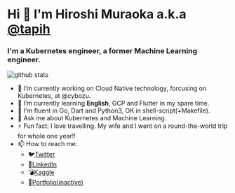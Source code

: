 # Hi 👋 I'm Hiroshi Muraoka a.k.a <a href=https://github.com/tapih>@tapih</a>
### I'm a Kubernetes engineer, a former Machine Learning engineer.

<!--
**tapih/tapih** is a ✨ _special_ ✨ repository because its `README.md` (this file) appears on your GitHub profile.

Here are some ideas to get you started:

-->

![github stats](https://github-readme-stats.vercel.app/api?username=tapih&show_icons=true&theme=tokyonight)

- 🔭 I’m currently working on Cloud Native technology, forcusing on Kubernetes, at @cybozu.
- 🌱 I’m currently learning <b>English</b>, GCP and Flutter in my spare time.
- 🚩 I'm fluent in Go, Dart and Python3, OK in shell-script(+Makefile).
- 💬 Ask me about Kubernetes and Machine Learning.
- ⚡ Fun fact: I love travelling. My wife and I went on a round-the-world trip for whole one year!!
- 📫 How to reach me:
  - 🐦[Twitter](https://twitter.com/_tapih)
  - 🔗[LinkedIn](https://jp.linkedin.com/in/hiroshi-muraoka-a4357770/en-us)
  - 💣[Kaggle](https://www.kaggle.com/pseprop)
  - 🌼[Portfolio(inactive)](https://portfolio.tapih.dev)

